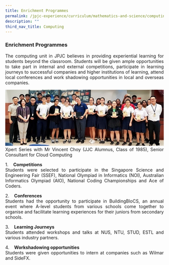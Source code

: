 ```yaml
---
title: Enrichment Programmes
permalink: /jpjc-experience/curriculum/mathematics-and-science/computing/enrichment-programmes/
description: ""
third_nav_title: Computing
---
```

### **Enrichment Programmes**
<div align=justify>
The computing unit in JPJC believes in providing experiential learning for students beyond the classroom. Students will be given ample opportunities to take part in internal and external competitions, participate in learning journeys to successful companies and higher institutions of learning, attend local conferences and work shadowing opportunities in local and overseas companies.

![](/images/comp2.jpg)
Xpert Series with Mr Vincent Choy (JJC Alumnus, Class of 1985), Senior Consultant for Cloud Computing

1.    **Competitions**<br>
Students were selected to participate in the Singapore Science and Engineering Fair (SSEF), National Olympiad in Informatics (NOI), Australian Informatics Olympiad (AIO), National Coding Championships and Ace of Coders.

2.    **Conferences**<br>
Students had the opportunity to participate in BuildingBloCS, an annual event where A-level students from various schools come together to organise and facilitate learning experiences for their juniors from secondary schools.

3.    **Learning Journeys**<br>
Students attended workshops and talks at NUS, NTU, STUD, ESTL and various industry partners.

4.    **Workshadowing opportunities**<br>
Students were given opportunities to intern at companies such as Wilmar and SideFX.
	</div>